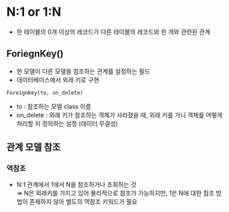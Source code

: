 # N:1 or 1:N
- 한 테이블의 0개 이상의 레코드가 다른 테이블의 레코드와 한 개와 관련된 관계

## ForiegnKey()
- 한 모델이 다른 모델을 참조하는 관계를 설정하는 필드
- 데이터베이스에서 외래 키로 구현

`ForeignKey(to, on_delete)`
- to : 참조하는 모델 class 이름
- on_delete : 외래 키가 참조하는 객체가 사라졌을 때, 외래 키를 가니 객체를 어떻게 처리할 지 정의하는 설정 (데이터 무결성)

## 관계 모델 참조
### 역참조
- N:1 관계에서 1에서 N을 참조하거나 조회하는 것<br>
⇒ N은 외래키를 가지고 있어 물리적으로 참조가 가능하지만, 1은 N에 대한 참조 방법이 존재하지 않아 별도의 역참조 키워드가 필요
